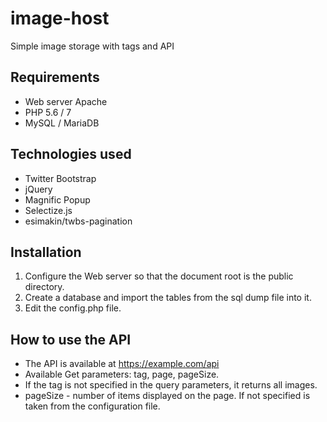 # image-host
Simple image storage with tags and API

## Requirements
- Web server Apache
- PHP 5.6 / 7
- MySQL / MariaDB

## Technologies used
- Twitter Bootstrap
- jQuery
- Magnific Popup
- Selectize.js
- esimakin/twbs-pagination

## Installation
1. Configure the Web server so that the document root is the public directory.
2. Create a database and import the tables from the sql dump file into it.
3. Edit the config.php file.

## How to use the API
- The API is available at https://example.com/api
- Available Get parameters: tag, page, pageSize.
- If the tag is not specified in the query parameters, it returns all images.
- pageSize - number of items displayed on the page. If not specified is taken from the configuration file.
